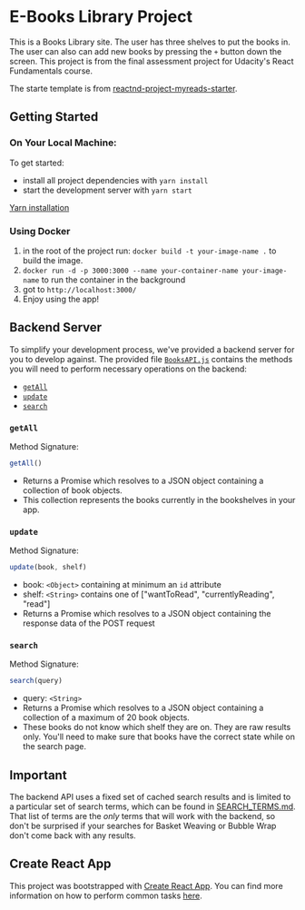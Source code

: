 # E-Books Library Project
This is a Books Library site.
The user has three shelves to put the books in. The user can also can add new books by pressing the `+` button down the screen.
This project is from the final assessment project for Udacity's React Fundamentals course.

The starte template is from [reactnd-project-myreads-starter](https://github.com/udacity/reactnd-project-myreads-starter).

## Getting Started
### On Your Local Machine:
To get started:

* install all project dependencies with `yarn install`
* start the development server with `yarn start`

[Yarn installation](https://classic.yarnpkg.com/en/docs/install)

### Using Docker
1. in the root of the project run:
`docker build -t your-image-name .` to build the image.
2. `docker run -d -p 3000:3000 --name your-container-name your-image-name` to run the container in the background
3. got to `http://localhost:3000/`
4. Enjoy using the app!

## Backend Server

To simplify your development process, we've provided a backend server for you to develop against. The provided file [`BooksAPI.js`](src/BooksAPI.js) contains the methods you will need to perform necessary operations on the backend:

* [`getAll`](#getall)
* [`update`](#update)
* [`search`](#search)

### `getAll`

Method Signature:

```js
getAll()
```

* Returns a Promise which resolves to a JSON object containing a collection of book objects.
* This collection represents the books currently in the bookshelves in your app.

### `update`

Method Signature:

```js
update(book, shelf)
```

* book: `<Object>` containing at minimum an `id` attribute
* shelf: `<String>` contains one of ["wantToRead", "currentlyReading", "read"]  
* Returns a Promise which resolves to a JSON object containing the response data of the POST request

### `search`

Method Signature:

```js
search(query)
```

* query: `<String>`
* Returns a Promise which resolves to a JSON object containing a collection of a maximum of 20 book objects.
* These books do not know which shelf they are on. They are raw results only. You'll need to make sure that books have the correct state while on the search page.

## Important
The backend API uses a fixed set of cached search results and is limited to a particular set of search terms, which can be found in [SEARCH_TERMS.md](SEARCH_TERMS.md). That list of terms are the _only_ terms that will work with the backend, so don't be surprised if your searches for Basket Weaving or Bubble Wrap don't come back with any results.

## Create React App

This project was bootstrapped with [Create React App](https://github.com/facebookincubator/create-react-app). You can find more information on how to perform common tasks [here](https://github.com/facebookincubator/create-react-app/blob/master/packages/react-scripts/template/README.md).
